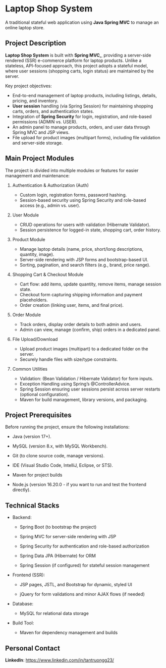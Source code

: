 # Laptop Shop System
A traditional stateful web application using **Java Spring MVC** to manage an online laptop store.


## Project Description
**Laptop Shop System** is built with **Spring MVC,**, providing a server-side rendered (SSR) e-commerce platform for laptop products. Unlike a stateless, API-focused approach, this project adopts a stateful model, where user sessions (shopping carts, login status) are maintained by the server.

Key project objectives:
- End-to-end management of laptop products, including listings, details, pricing, and inventory.
- **User session** handling (via Spring Session) for maintaining shopping carts, orders, and authentication states.
- Integration of **Spring Security** for login, registration, and role-based permissions (ADMIN vs. USER).
- An admin panel to manage products, orders, and user data through Spring MVC and JSP views.
- File upload for product images (multipart forms), including file validation and server-side storage.

## Main Project Modules
The project is divided into multiple modules or features for easier management and maintenance:

1. Authentication & Authorization (Auth)
    - Custom login, registration forms, password hashing.
    - Session-based security using Spring Security and role-based access (e.g., admin vs. user).

2. User Module
    - CRUD operations for users with validation (Hibernate Validator).
    - Session persistence for logged-in state, shopping cart, order history.

3. Product Module
    - Manage laptop details (name, price, short/long descriptions, quantity, image).
    - Server-side rendering with JSP forms and bootstrap-based UI.
    - Sorting, pagination, and search filters (e.g., brand, price range).

4. Shopping Cart & Checkout Module
    - Cart flow: add items, update quantity, remove items, manage session state.
    - Checkout form capturing shipping information and payment placeholders.
    - Order creation (linking user, items, and final price).

5. Order Module
    - Track orders, display order details to both admin and users.
    - Admin can view, manage (confirm, ship) orders in a dedicated panel.

6. File Upload/Download
    - Upload product images (multipart) to a dedicated folder on the server.
    - Securely handle files with size/type constraints.

9. Common Utilities
    - Validation: (Bean Validation / Hibernate Validator) for form inputs.
    - Exception Handling using Spring’s @ControllerAdvice.
    - Spring Session ensuring user sessions persist across server restarts (optional configuration).
    - Maven for build management, library versions, and packaging.

## Project Prerequisites
Before running the project, ensure the following installations:

- Java (version 17+).

- MySQL (version 8.x, with MySQL Workbench).

- Git (to clone source code, manage versions).

- IDE (Visual Studio Code, IntelliJ, Eclipse, or STS).

- Maven for project builds

- Node.js (version 16.20.0 - if you want to run and test the frontend directly).

## Technical Stacks
 
- Backend:

    - Spring Boot (to bootstrap the project)

    - Spring MVC for server-side rendering with JSP

    - Spring Security for authentication and role-based authorization

    - Spring Data JPA (Hibernate) for ORM

    - Spring Session (if configured) for stateful session management

- Frontend (SSR):

    - JSP pages, JSTL, and Bootstrap for dynamic, styled UI

    - jQuery for form validations and minor AJAX flows (if needed)

- Database:

    - MySQL for relational data storage

- Build Tool:

    - Maven for dependency management and builds

## Personal Contact

**LinkedIn**: https://www.linkedin.com/in/tantruongg23/